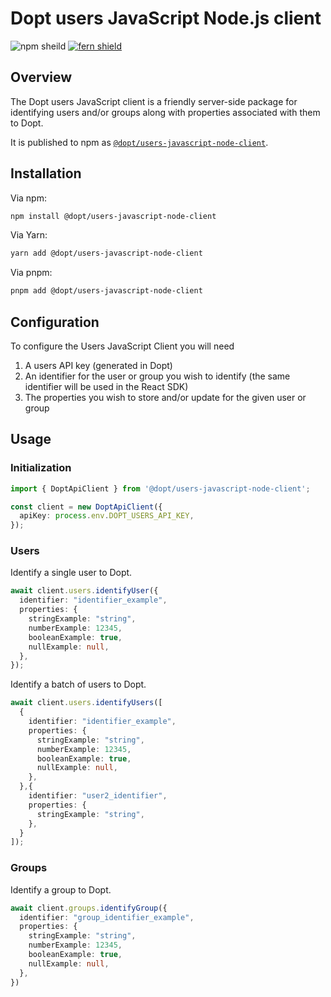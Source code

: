 # Dopt users JavaScript Node.js client

![npm sheild](https://img.shields.io/npm/v/%40dopt/users-javascript-node-client)
[![fern shield](https://img.shields.io/badge/%F0%9F%8C%BF-SDK%20generated%20by%20Fern-brightgreen)](https://buildwithfern.com/?utm_source=dopt/users-javascript-node-client/readme)

## Overview

The Dopt users JavaScript client is a friendly server-side package for identifying users and/or groups along with properties associated with them to Dopt.

It is published to npm as [`@dopt/users-javascript-node-client`](https://www.npmjs.com/package/@dopt/users-javascript-node-client).

## Installation

Via npm:

```bash
npm install @dopt/users-javascript-node-client
```

Via Yarn:

```bash
yarn add @dopt/users-javascript-node-client
```

Via pnpm:

```bash
pnpm add @dopt/users-javascript-node-client
```

## Configuration

To configure the Users JavaScript Client you will need

1. A users API key (generated in Dopt)
1. An identifier for the user or group you wish to identify (the same identifier will be used in the React SDK)
1. The properties you wish to store and/or update for the given user or group


## Usage

### Initialization

```ts
import { DoptApiClient } from '@dopt/users-javascript-node-client';

const client = new DoptApiClient({
  apiKey: process.env.DOPT_USERS_API_KEY,
});
```

### Users

Identify a single user to Dopt.

```ts
await client.users.identifyUser({
  identifier: "identifier_example",
  properties: {
    stringExample: "string",
    numberExample: 12345,
    booleanExample: true,
    nullExample: null,
  },
});
```

Identify a batch of users to Dopt.

```ts
await client.users.identifyUsers([
  {
    identifier: "identifier_example",
    properties: {
      stringExample: "string",
      numberExample: 12345,
      booleanExample: true,
      nullExample: null,
    },
  },{
    identifier: "user2_identifier",
    properties: {
      stringExample: "string",
    },
  }
]);
```

### Groups

Identify a group to Dopt.

```ts
await client.groups.identifyGroup({
  identifier: "group_identifier_example",
  properties: {
    stringExample: "string",
    numberExample: 12345,
    booleanExample: true,
    nullExample: null,
  },
})
```
